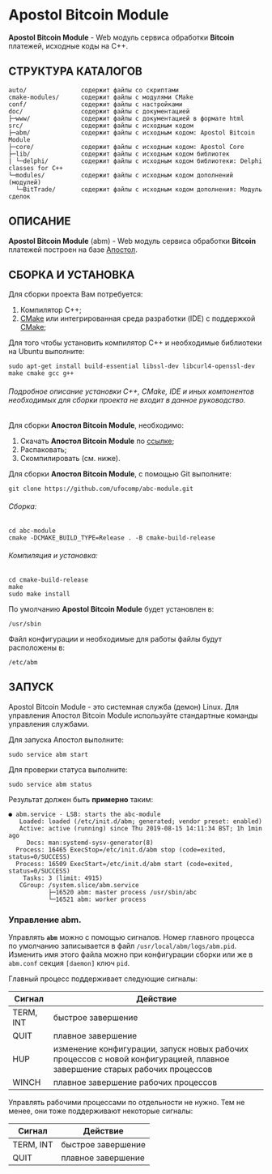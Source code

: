 Apostol Bitcoin Module
=

**Apostol Bitcoin Module** - Web модуль сервиса обработки **Bitcoin** платежей, исходные коды на C++.

СТРУКТУРА КАТАЛОГОВ
-

    auto/               содержит файлы со скриптами
    cmake-modules/      содержит файлы с модулями CMake
    conf/               содержит файлы с настройками
    doc/                содержит файлы с документацией
    ├─www/              содержит файлы с документацией в формате html
    src/                содержит файлы с исходным кодом
    ├─abm/              содержит файлы с исходным кодом: Apostol Bitcoin Module
    ├─core/             содержит файлы с исходным кодом: Apostol Core
    ├─lib/              содержит файлы с исходным кодом библиотек
    | └─delphi/         содержит файлы с исходным кодом библиотеки: Delphi classes for C++
    └─modules/          содержит файлы с исходным кодом дополнений (модулей)
      └─BitTrade/       содержит файлы с исходным кодом дополнения: Модуль сделок

ОПИСАНИЕ
-

**Apostol Bitcoin Module** (abm) - Web модуль сервиса обработки **Bitcoin** платежей построен на базе [Апостол](https://github.com/ufocomp/apostol).

СБОРКА И УСТАНОВКА
-
Для сборки проекта Вам потребуется:

1. Компилятор C++;
1. [CMake](https://cmake.org) или интегрированная среда разработки (IDE) с поддержкой [CMake](https://cmake.org);

Для того чтобы установить компилятор C++ и необходимые библиотеки на Ubuntu выполните:
~~~
sudo apt-get install build-essential libssl-dev libcurl4-openssl-dev make cmake gcc g++
~~~

###### Подробное описание установки C++, CMake, IDE и иных компонентов необходимых для сборки проекта не входит в данное руководство. 

Для сборки **Апостол Bitcoin Module**, необходимо:

1. Скачать **Апостол Bitcoin Module** по [ссылке](https://github.com/ufocomp/abc-module/archive/master.zip);
1. Распаковать;
1. Скомпилировать (см. ниже).

Для сборки **Апостол Bitcoin Module**, с помощью Git выполните:
~~~
git clone https://github.com/ufocomp/abc-module.git
~~~

###### Сборка:
~~~
cd abc-module
cmake -DCMAKE_BUILD_TYPE=Release . -B cmake-build-release
~~~

###### Компиляция и установка:
~~~
cd cmake-build-release
make
sudo make install
~~~

По умолчанию **Apostol Bitcoin Module** будет установлен в:
~~~
/usr/sbin
~~~

Файл конфигурации и необходимые для работы файлы будут расположены в: 
~~~
/etc/abm
~~~

ЗАПУСК
-

Apostol Bitcoin Module - это системная служба (демон) Linux. 
Для управления Апостол Bitcoin Module используйте стандартные команды управления службами.

Для запуска Апостол выполните:
~~~
sudo service abm start
~~~

Для проверки статуса выполните:
~~~
sudo service abm status
~~~

Результат должен быть **примерно** таким:
~~~
● abm.service - LSB: starts the abc-module
   Loaded: loaded (/etc/init.d/abm; generated; vendor preset: enabled)
   Active: active (running) since Thu 2019-08-15 14:11:34 BST; 1h 1min ago
     Docs: man:systemd-sysv-generator(8)
  Process: 16465 ExecStop=/etc/init.d/abm stop (code=exited, status=0/SUCCESS)
  Process: 16509 ExecStart=/etc/init.d/abm start (code=exited, status=0/SUCCESS)
    Tasks: 3 (limit: 4915)
   CGroup: /system.slice/abm.service
           ├─16520 abm: master process /usr/sbin/abc
           └─16521 abm: worker process
~~~

### **Управление abm**.

Управлять **`abm`** можно с помощью сигналов.
Номер главного процесса по умолчанию записывается в файл `/usr/local/abm/logs/abm.pid`. 
Изменить имя этого файла можно при конфигурации сборки или же в `abm.conf` секция `[daemon]` ключ `pid`. 

Главный процесс поддерживает следующие сигналы:

|Сигнал   |Действие          |
|---------|------------------|
|TERM, INT|быстрое завершение|
|QUIT     |плавное завершение|
|HUP	  |изменение конфигурации, запуск новых рабочих процессов с новой конфигурацией, плавное завершение старых рабочих процессов|
|WINCH    |плавное завершение рабочих процессов|	

Управлять рабочими процессами по отдельности не нужно. Тем не менее, они тоже поддерживают некоторые сигналы:

|Сигнал   |Действие          |
|---------|------------------|
|TERM, INT|быстрое завершение|
|QUIT	  |плавное завершение|
